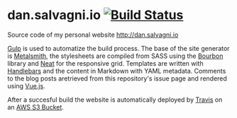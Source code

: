 # dan.salvagni.io [![Build Status](https://travis-ci.org/daniele-salvagni/dan.salvagni.io.svg?branch=master)](https://travis-ci.org/daniele-salvagni/dan.salvagni.io)

Source code of my personal website http://dan.salvagni.io

[Gulp](http://gulpjs.com/) is used to automatize the build process.
The base of the site generator is [Metalsmith](http://www.metalsmith.io/), the stylesheets are compiled from SASS using the [Bourbon](http://bourbon.io/) library and [Neat](https://neat.bourbon.io/) for the responsive grid.
Templates are written with [Handlebars](http://handlebarsjs.com/) and the content in Markdown with YAML metadata.
Comments to the blog posts aretrieved from this repository's issue page and rendered using [Vue.js](https://vuejs.org).

After a succesful build the website is automatically deployed by [Travis](https://travis-ci.org/) on an [AWS S3 Bucket](https://aws.amazon.com/s3/).
